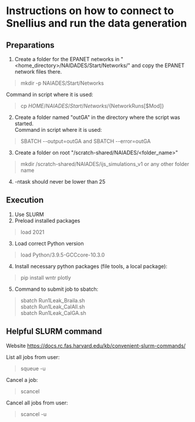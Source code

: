 # Instructions on how to connect to Snellius and run the data generation


## Preparations
1. Create a folder for the EPANET networks in "<home_directory>/NAIDADES/Start/Networks/" and copy the EPANET network files there.
>  mkdir -p NAIADES/Start/Networks

Command in script where it is used:
>  cp $HOME/NAIADES/Start/Networks/${NetworkRuns[$Mod]}
  
2. Create a folder named "outGA" in the directory where the script was started.    
Command in script where it is used:
> SBATCH --output=outGA and SBATCH --error=outGA

3. Create a folder on root "/scratch-shared/NAIADES/<folder_name>"
> mkdir /scratch-shared/NAIADES/ijs_simulations_v1 or any other folder name
4. -ntask should never be lower than 25


## Execution
1. Use SLURM
2. Preload installed packages 
> load 2021
3. Load correct Python version
> load Python/3.9.5-GCCcore-10.3.0
4. Install necessary python packages (file tools, a local package):   
> pip install wntr plotly
5. Command to submit job to sbatch:
> sbatch Run1Leak_Braila.sh  
> sbatch Run1Leak_CalAll.sh  
> sbatch Run1Leak_CalGA.sh


## Helpful SLURM command
Website https://docs.rc.fas.harvard.edu/kb/convenient-slurm-commands/

List all jobs from user:
>squeue -u <user>

Cancel a job:
>scancel <process id>

Cancel all jobs from user:
> scancel -u <user>




